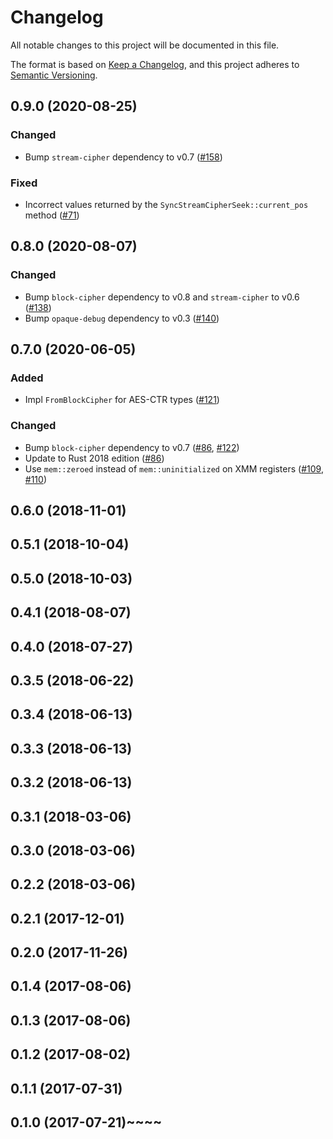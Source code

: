 # Changelog

All notable changes to this project will be documented in this file.

The format is based on [Keep a Changelog](https://keepachangelog.com/en/1.0.0/),
and this project adheres to [Semantic Versioning](https://semver.org/spec/v2.0.0.html).

## 0.9.0 (2020-08-25)
### Changed
- Bump `stream-cipher` dependency to v0.7 ([#158])

### Fixed
- Incorrect values returned by the `SyncStreamCipherSeek::current_pos` method  ([#71])

[#71]: https://github.com/RustCrypto/block-ciphers/issues/71
[#158]: https://github.com/RustCrypto/block-ciphers/pull/158

## 0.8.0 (2020-08-07)
### Changed
- Bump `block-cipher` dependency to v0.8 and `stream-cipher` to v0.6 ([#138])
- Bump `opaque-debug` dependency to v0.3 ([#140])

[#138]: https://github.com/RustCrypto/block-ciphers/pull/138
[#140]: https://github.com/RustCrypto/block-ciphers/pull/140

## 0.7.0 (2020-06-05)
### Added
- Impl `FromBlockCipher` for AES-CTR types ([#121])

### Changed
- Bump `block-cipher` dependency to v0.7 ([#86], [#122])
- Update to Rust 2018 edition ([#86])
- Use `mem::zeroed` instead of `mem::uninitialized` on XMM registers ([#109], [#110])

[#122]: https://github.com/RustCrypto/block-ciphers/pull/122
[#121]: https://github.com/RustCrypto/block-ciphers/pull/121
[#110]: https://github.com/RustCrypto/block-ciphers/pull/110
[#109]: https://github.com/RustCrypto/block-ciphers/pull/109
[#86]: https://github.com/RustCrypto/block-ciphers/pull/86

## 0.6.0 (2018-11-01)

## 0.5.1 (2018-10-04)

## 0.5.0 (2018-10-03)

## 0.4.1 (2018-08-07)

## 0.4.0 (2018-07-27)

## 0.3.5 (2018-06-22)

## 0.3.4 (2018-06-13)

## 0.3.3 (2018-06-13)

## 0.3.2 (2018-06-13)

## 0.3.1 (2018-03-06)

## 0.3.0 (2018-03-06)

## 0.2.2 (2018-03-06)

## 0.2.1 (2017-12-01)

## 0.2.0 (2017-11-26)

## 0.1.4 (2017-08-06)

## 0.1.3 (2017-08-06)

## 0.1.2 (2017-08-02)

## 0.1.1 (2017-07-31)

## 0.1.0 (2017-07-21)~~~~

